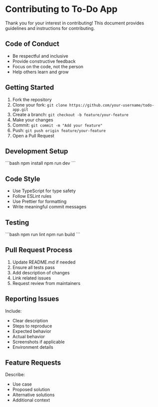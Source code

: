 # Contributing to To-Do App

Thank you for your interest in contributing! This document provides guidelines and instructions for contributing.

## Code of Conduct

- Be respectful and inclusive
- Provide constructive feedback
- Focus on the code, not the person
- Help others learn and grow

## Getting Started

1. Fork the repository
2. Clone your fork: `git clone https://github.com/your-username/todo-app.git`
3. Create a branch: `git checkout -b feature/your-feature`
4. Make your changes
5. Commit: `git commit -m "Add your feature"`
6. Push: `git push origin feature/your-feature`
7. Open a Pull Request

## Development Setup

\`\`\`bash
npm install
npm run dev
\`\`\`

## Code Style

- Use TypeScript for type safety
- Follow ESLint rules
- Use Prettier for formatting
- Write meaningful commit messages

## Testing

\`\`\`bash
npm run lint
npm run build
\`\`\`

## Pull Request Process

1. Update README.md if needed
2. Ensure all tests pass
3. Add description of changes
4. Link related issues
5. Request review from maintainers

## Reporting Issues

Include:
- Clear description
- Steps to reproduce
- Expected behavior
- Actual behavior
- Screenshots if applicable
- Environment details

## Feature Requests

Describe:
- Use case
- Proposed solution
- Alternative solutions
- Additional context
